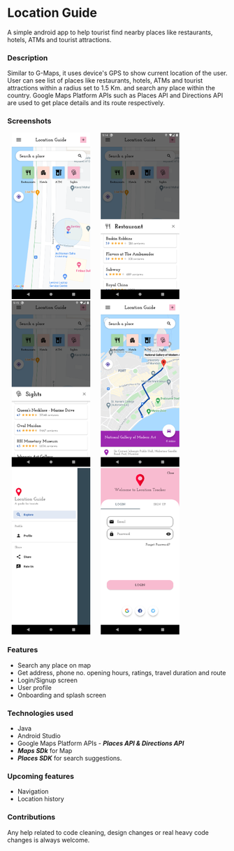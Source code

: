 # Location Guide
A simple android app to help tourist find nearby places like restaurants, hotels, ATMs and tourist attractions.

### Description
Similar to G-Maps, it uses device's GPS to show current location of the user. User can see list of places like restaurants, hotels, ATMs and tourist attractions within a radius set to 1.5 Km. and search any place within the country. Google Maps Platform APIs such as Places API and Directions API are used to get place details and its route respectively.

### Screenshots

<p float="left">
<img src="https://github.com/lookthisisaddy/Location-Guide/blob/master/app/screenshots/explore.png" width="180" height="380" hspace="10"> 
<img src="https://github.com/lookthisisaddy/Location-Guide/blob/master/app/screenshots/restaurant.png" width="180" height="380" hspace="10">
<img src="https://github.com/lookthisisaddy/Location-Guide/blob/master/app/screenshots/sights.png" width="180" height="380" hspace="10">
<img src="https://github.com/lookthisisaddy/Location-Guide/blob/master/app/screenshots/polyline.png" width="180" height="380" hspace="10">
<img src="https://github.com/lookthisisaddy/Location-Guide/blob/master/app/screenshots/drawer.png" width="180" height="380" hspace="10">
<img src="https://github.com/lookthisisaddy/Location-Guide/blob/master/app/screenshots/login.png" width="180" height="380" hspace="10"> 
</p>

### Features
- Search any place on map
- Get address, phone no. opening hours, ratings, travel duration and route
- Login/Signup screen
- User profile
- Onboarding and splash screen

### Technologies used
- Java
- Android Studio
- Google Maps Platform APIs - ***Places API & Directions API***
- ***Maps SDk*** for Map
- ***Places SDK*** for search suggestions.

### Upcoming features
- Navigation
- Location history

### Contributions
Any help related to code cleaning, design changes or real heavy code changes is always welcome. 
 
